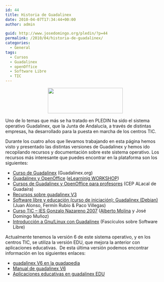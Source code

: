 ```yaml
---
id: 44
title: Historia de Guadalinex
date: 2010-04-07T17:34:44+00:00
author: admin

guid: http://www.josedomingo.org/pledin/?p=44
permalink: /2010/04/historia-de-guadalinex/
categories:
  - General
tags:
  - Cursos
  - Guadalinex
  - openOffice
  - Software Libre
  - TIC
---
```

<p style="text-align: center;">
  <a href="{{ site.url }}{{ site.baseurl }}/assets/wp-content/uploads/2010/04/gl.gif"><img class="alignnone size-full wp-image-55" title="gl" src="{{ site.url }}{{ site.baseurl }}/assets/wp-content/uploads/2010/04/gl.gif" alt="" width="236" height="80" /></a>
</p>

Uno de lo temas que más se ha tratado en PLEDIN ha sido el sistema operativo Guadalinex, que la Junta de Andalucía, a través de distintas empresas, ha desarrollado para la puesta en marcha de los centros TIC.

Durante los cuatro años que llevamos trabajando en esta página hemos visto y presentado las distintas versiones de Guadalinex y hemos ido recopilando recursos y documentación sobre este sistema operativo. Los recursos más interesante que puedes encontrar en la plataforma son los siguientes:

  * [Curso de Guadalinex](../../web/course/view.php?id=5) (Guadalinex.org)
  * [Guadalinex y OpenOffice](../../web/course/view.php?id=2) ([eLearninig WORKSHOP](http://www.academiaelearning.com/))
  * [Cursos de Guadalinex y OpenOffice para profesores](../../web/course/view.php?id=15) (CEP ALacal de Guadaíra)
  * [Recursos sobre guadalinex V3](http://www.josedomingo.org/web/course/view.php?id=34)
  * [Software libre y educación (curso de iniciación): <span>Guadalinex (Debian)</span>](../../web/course/view.php?id=40) (Juan Alonso, Fermín Rubio & Paco Villegas)
  * [Curso TIC &#8211; IES Gonzalo Nazareno 2007](../../web/course/view.php?id=48) ([Alberto Molina](http://albertomolina.wordpress.com/) y José Domingo Muñoz)
  * [Introducción a Gnu/Linux con Guadalinex](http://www.guadalinex.org/mas-programas/descargas/documentos-de-guadalinex/fasciculos/1-Introduccion_a_GnuLinux.pdf) (Fascículos sobre Software Libre)

Actualmente tenemos la versión 6 de este sistema operativo, y en los centros TIC, se utiliza la versión EDU, que mejora la anterior con aplicaciones educativas.  De esta última versión podemos encontrar información en los siguientes enlaces:

  * [guadalinex V6 en la guadapedia](http://www.guadalinex.org/guadapedia/index.php/Indice_de_recetas_para_Guadalinex_V6)
  * [Manual de guadalinex V6](http://forja.guadalinex.org/webs/guadalinexv6/doku.php?id=manual:indice)
  * [Aplicaciones educativas en guadalinex EDU](http://bailenescuela20.blogspot.com/p/sesion-3-recursos-en-local-guadalinex.html)

<!-- AddThis Advanced Settings generic via filter on the_content -->

<!-- AddThis Share Buttons generic via filter on the_content -->